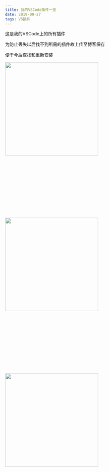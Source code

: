 ```yaml
---
title: 我的VSCode插件一览
date: 2019-09-27
tags: VS插件
---
```


这是我的VSCode上的所有插件

为防止丢失以后找不到所需的插件故上传至博客保存

便于今后查找和重新安装

<!-- more -->

<div style="float:left;margin-right:200px;margin-bottom:200px;">
  <img width=300px src="https://i.loli.net/2019/09/25/jel5uv3LVBtXA81.png" >
</div>

<div style="float:left;margin-right:200px;margin-bottom:200px;">
  <img width=300px src="https://i.loli.net/2019/09/25/7dzKtUYNGLpFJuR.png" >
</div>

<div style="margin-bottom:300px;">
  <img width=300px src="https://i.loli.net/2019/09/25/ZYcgxo3WLUMib5Q.png" >
</div>
